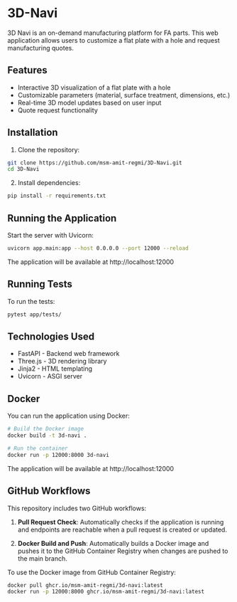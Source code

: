 # 3D-Navi

3D Navi is an on-demand manufacturing platform for FA parts. This web application allows users to customize a flat plate with a hole and request manufacturing quotes.

## Features

- Interactive 3D visualization of a flat plate with a hole
- Customizable parameters (material, surface treatment, dimensions, etc.)
- Real-time 3D model updates based on user input
- Quote request functionality

## Installation

1. Clone the repository:
```bash
git clone https://github.com/msm-amit-regmi/3D-Navi.git
cd 3D-Navi
```

2. Install dependencies:
```bash
pip install -r requirements.txt
```

## Running the Application

Start the server with Uvicorn:
```bash
uvicorn app.main:app --host 0.0.0.0 --port 12000 --reload
```

The application will be available at http://localhost:12000

## Running Tests

To run the tests:
```bash
pytest app/tests/
```

## Technologies Used

- FastAPI - Backend web framework
- Three.js - 3D rendering library
- Jinja2 - HTML templating
- Uvicorn - ASGI server

## Docker

You can run the application using Docker:

```bash
# Build the Docker image
docker build -t 3d-navi .

# Run the container
docker run -p 12000:8000 3d-navi
```

The application will be available at http://localhost:12000

## GitHub Workflows

This repository includes two GitHub workflows:

1. **Pull Request Check**: Automatically checks if the application is running and endpoints are reachable when a pull request is created or updated.

2. **Docker Build and Push**: Automatically builds a Docker image and pushes it to the GitHub Container Registry when changes are pushed to the main branch.

To use the Docker image from GitHub Container Registry:

```bash
docker pull ghcr.io/msm-amit-regmi/3d-navi:latest
docker run -p 12000:8000 ghcr.io/msm-amit-regmi/3d-navi:latest
```

